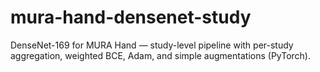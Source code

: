 # mura-hand-densenet-study
DenseNet-169 for MURA Hand — study-level pipeline with per-study aggregation, weighted BCE, Adam, and simple augmentations (PyTorch).
